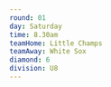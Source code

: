 ```yaml
---
round: 01
day: Saturday
time: 8.30am
teamHome: Little Champs
teamAway: White Sox
diamond: 6
division: U8
---
```

